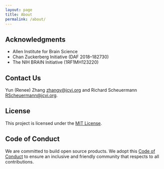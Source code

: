 ```yaml
---
layout: page
title: About
permalink: /about/
---
```


## Acknowledgments

* Allen Institute for Brain Science
* Chan Zuckerberg Initiative (DAF 2018–182730)
* The NIH BRAIN Initiative (1RF1MH123220)

## Contact Us

Yun (Renee) Zhang <zhangy@jcvi.org> and Richard Scheuermann <RScheuermann@jcvi.org>.

## License

This project is licensed under the [MIT License](LICENSE.txt).

## Code of Conduct

We are committed to build open source products. We adopt this [Code of Conduct](CODE_OF_CONDUCT.md) to ensure an inclusive and friendly community that respects to all contributions.
